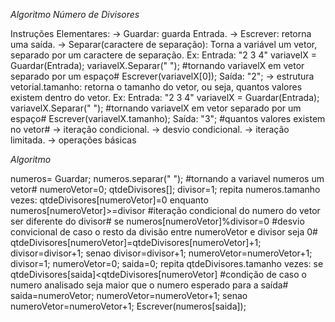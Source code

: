 *Algoritmo Número de Divisores*

Instruções Elementares:
-> Guardar: guarda Entrada.
-> Escrever: retorna uma saída.
-> Separar(caractere de separação): Torna a variável um vetor, separado por um caractere de separação.
Ex:
	Entrada: "2 3 4"
	variavelX = Guardar(Entrada);
	variavelX.Separar(" ");  #tornando variavelX em vetor separado por um espaço#
	Escrever(variavelX[0]);
	Saída: "2";
-> estrutura vetorial.tamanho: retorna o tamanho do vetor, ou seja, quantos valores existem dentro do vetor.
Ex:
	Entrada: "2 3 4"
	variavelX = Guardar(Entrada);
	variavelX.Separar(" ");  #tornando variavelX em vetor separado por um espaço#
	Escrever(variavelX.tamanho);
	Saída: "3"; #quantos valores existem no vetor#
-> iteração condicional.
-> desvio condicional.
-> iteração limitada.
-> operações básicas


*Algoritmo*

numeros= Guardar;
numeros.separar(" "); #tornando a variavel numeros um vetor#
numeroVetor=0;
qtdeDivisores[];
divisor=1; 
repita numeros.tamanho vezes:
	qtdeDivisores[numeroVetor]=0
	enquanto numeros[numeroVetor]>=divisor #iteração condicional do numero do vetor ser diferente do divisor#
		se numeros[numeroVetor]%divisor=0 #desvio convicional de caso o resto da divisão entre numeroVetor e divisor seja 0#
		qtdeDivisores[numeroVetor]=qtdeDivisores[numeroVetor]+1;
		divisor=divisor+1;
		senao
		divisor=divisor+1;
	numeroVetor=numeroVetor+1;
	divisor=1;
numeroVetor=0;
saida=0;
repita qtdeDivisores.tamanho vezes:
	se qtdeDivisores[saida]<qtdeDivisores[numeroVetor] #condição de caso o numero analisado seja maior que o numero esperado para a saída#
	saida=numeroVetor;
	numeroVetor=numeroVetor+1;
	senao
	numeroVetor=numeroVetor+1;
Escrever(numeros[saida]);